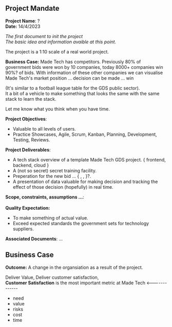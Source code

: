 ## Project Mandate

**Project Name**:    ?  <br>
**Date:**    14/4/2023 <br>


*The first document to init the project* <br>
*The basic idea and information avaible at this point.* <br>

The project is a 1:10 scale of a real world project. <br>

**Business Case:**    Made Tech has competitors. 
Previously 80% of government bids were won by 10 companies,
 today 8000+ companies win 90%? of bids. 
With information of these other companies we can visualise Made Tech's market position
 ... decision can be made ... win <br>

(It's similar to a football league table for the GDS public sector). <br>
It a bit of a vehicle to make something that looks the same with the same stack to learn the stack. <br>

Let me know what you think when you have time. <br>

**Project Objectives**:
+ Valuable to all levels of users.
+ Practice Showcases, Agile, Scrum, Kanban, Planning, Development, Testing, Reviews.

**Project Deliverables**:
+ A tech stack overview of a template Made Tech GDS project. { frontend, backend, cloud }
+ A (not so secret) secret training facility.
+ Preperation for the new bid ... { , , }?.
+ A presentation of data valuable for making decision and tracking the effect of those decision (hopefully) in real time.

**Scope, constraints, assumptions ...**: <br>
<br>
**Quality Expectation:** <br>
+ To make something of actual value. <br>
+ Exceed expected standards the government sets for technology suppliers.

**Associated Documents**: ... <br>


## Business Case

**Outcome:** A change in the organsiation as a result of the project. <br>

Deliver Value, Deliver customer satisfaction, <br> **Customer Satisfaction** is the most important metric at Made Tech <-------------

+ need
+ value
+ risks
+ cost
+ time











